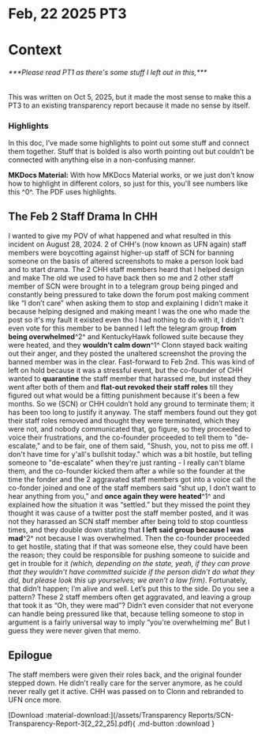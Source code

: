 # Feb, 22 2025 PT3

# **Context**

<h6>***Please read PT1 as there's some stuff I left out in this,***</h6>
This was written on Oct 5, 2025, but it made the most sense to make this a PT3 to an existing transparency report because it made no sense by itself.



### **Highlights** 

In this doc, I’ve made some highlights to point out some stuff and connect them together. Stuff that is bolded is also worth pointing out but couldn’t be connected with anything else in a non-confusing manner.

**MKDocs Material:**  With how MKDocs Material  works, or we just don't know how to highlight in different colors, so just for this, you'll see numbers like this ^0^. The PDF uses highlights.

## **The Feb 2 Staff Drama In CHH**

I wanted to give my POV of what happened and what resulted in this incident on August 28, 2024\. 2 of CHH's (now known as UFN again) staff members were boycotting against higher-up staff of SCN for banning someone on the basis of altered screenshots to make a person look bad and to start drama. The 2 CHH staff members heard that I helped design and make The old we used to have back then so me and 2 other staff member of SCN were brought in to a telegram group being pinged and constantly being pressured to take down the forum post making comment like “I don’t care” when asking them to stop and explaining I didn’t make it because helping designed and making meant I was the one who made the post so it's my fault it existed even tho I had nothing to do with it, I didn’t even vote for this member to be banned I left the telegram group **from being overwhelmed**^2^ and KentuckyHawk followed suite because they were heated, and they **wouldn’t calm down**^1^ Clonn stayed back waiting out their anger, and they posted the unaltered screenshot the proving the banned member was in the clear. Fast-forward to Feb 2nd. This was kind of left on hold because it was a stressful event, but the co-founder of CHH wanted to **quarantine** the staff member that harassed me, but instead they went after both of them and **flat-out revoked their staff roles** till they figured out what would be a fitting punishment because it's been a few months. So we (SCN) or CHH couldn’t hold any ground to terminate them; it has been too long to justify it anyway. The staff members found out they got their staff roles removed and thought they were terminated, which they were not, and nobody communicated that, go figure, so they proceeded to voice their frustrations, and the co-founder proceeded to tell them to "de-escalate," and to be fair, one of them said, "Shush, you, not to piss me off. I don't have time for y'all's bullshit today." which was a bit hostile, but telling someone to "de-escalate" when they're just ranting \- I really can't blame them, and the co-founder kicked them after a while so the founder at the time the fonder and the 2 aggravated staff members got into a voice call the co-fonder joined and one of the staff members said “shut up, I don’t want to hear anything from you,” and **once again they were heated**^1^ and explained how the situation it was “settled.” but they missed the point they thought it was cause of a twitter post the staff member posted, and it was not they harassed an SCN staff member after being told to stop countless times, and they double down stating that **I left said group because I was mad**^2^ not because I was overwhelmed. Then the co-founder proceeded to get hostile, stating that if that was someone else, they could have been the reason; they could be responsible for pushing someone to suicide and get in trouble for it *(which, depending on the state, yeah, if they can prove that they wouldn’t have committed suicide if the person didn’t do what they did, but please look this up yourselves; we aren’t a law firm)*. Fortunately, that didn’t happen; I’m alive and well. Let’s put this to the side. Do you see a pattern? These 2 staff members often get aggravated, and leaving a group that took it as “Oh, they were mad”? Didn’t even consider that not everyone can handle being pressured like that, because telling someone to stop in argument is a fairly universal way to imply “you're overwhelming me” But I guess they were never given that memo.

## **Epilogue**   
The staff members were given their roles back, and the original founder stepped down. He didn't really care for the server anymore, as he could never really get it active. CHH was passed on to Clonn and rebranded to UFN once more.


[Download :material-download:](/assets/Transparency Reports/SCN-Transparency-Report-3[2_22_25].pdf){ .md-button :download }
